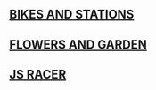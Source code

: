 ## [BIKES AND STATIONS](https://github.com/sf-sea-lions-2017/oojs-bikes-and-stations-challenge)
## [FLOWERS AND GARDEN](https://github.com/sf-sea-lions-2017/oojs-garden-challenge)

## [JS RACER](https://github.com/sf-sea-lions-2017/phase-2-guide/blob/sf/week-6/monday.md)
